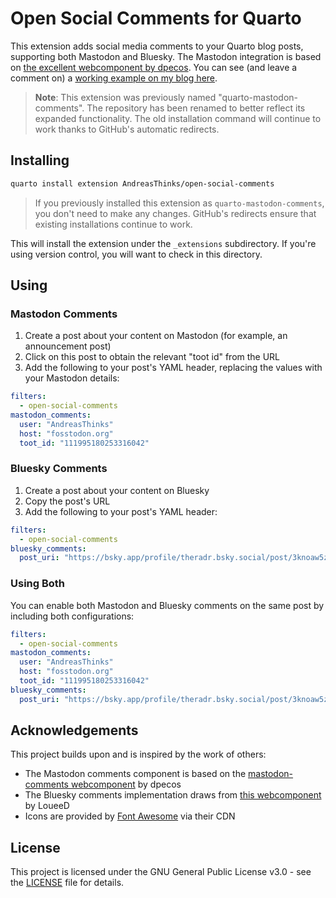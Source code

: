 # Open Social Comments for Quarto

This extension adds social media comments to your Quarto blog posts, supporting both Mastodon and Bluesky. The Mastodon integration is based on [the excellent webcomponent by dpecos](https://github.com/dpecos/mastodon-comments?tab=readme-ov-file). You can see (and leave a comment on) a [working example on my blog here](https://andreasthinks.me/posts/quarto_comments/).

> **Note**: This extension was previously named "quarto-mastodon-comments". The repository has been renamed to better reflect its expanded functionality. The old installation command will continue to work thanks to GitHub's automatic redirects.

## Installing

```bash
quarto install extension AndreasThinks/open-social-comments
```

> If you previously installed this extension as `quarto-mastodon-comments`, you don't need to make any changes. GitHub's redirects ensure that existing installations continue to work.

This will install the extension under the `_extensions` subdirectory.
If you're using version control, you will want to check in this directory.

## Using

### Mastodon Comments

1. Create a post about your content on Mastodon (for example, an announcement post)
2. Click on this post to obtain the relevant "toot id" from the URL
3. Add the following to your post's YAML header, replacing the values with your Mastodon details:

```yaml
filters:
  - open-social-comments
mastodon_comments:
  user: "AndreasThinks"
  host: "fosstodon.org"
  toot_id: "111995180253316042"
```

### Bluesky Comments

1. Create a post about your content on Bluesky
2. Copy the post's URL
3. Add the following to your post's YAML header:

```yaml
filters:
  - open-social-comments
bluesky_comments:
  post_uri: "https://bsky.app/profile/theradr.bsky.social/post/3knoaw5z4ek2v"
```

### Using Both

You can enable both Mastodon and Bluesky comments on the same post by including both configurations:

```yaml
filters:
  - open-social-comments
mastodon_comments:
  user: "AndreasThinks"
  host: "fosstodon.org"
  toot_id: "111995180253316042"
bluesky_comments:
  post_uri: "https://bsky.app/profile/theradr.bsky.social/post/3knoaw5z4ek2v"
```

## Acknowledgements

This project builds upon and is inspired by the work of others:

- The Mastodon comments component is based on the [mastodon-comments webcomponent](https://github.com/dpecos/mastodon-comments) by dpecos
- The Bluesky comments implementation draws from [this webcomponent](https://gist.github.com/LoueeD/b7dec10b2ea56c825cbb0b3a514720ed) by LoueeD
- Icons are provided by [Font Awesome](https://fontawesome.com/) via their CDN

## License

This project is licensed under the GNU General Public License v3.0 - see the [LICENSE](LICENSE) file for details.
